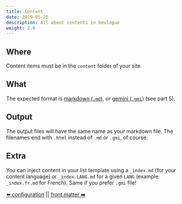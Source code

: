 ```yaml
---
title: Content
date: 2019-05-25
description: All about contents in beulogue
weight: 2.0
---
```


## Where

Content items must be in the `content` folder of your site. 

## What

The expected format is [markdown (`.md`)](https://en.wikipedia.org/wiki/Markdown), or [gemini (`.gmi`)](https://gemini.circumlunar.space/docs/specification.html) (see part 5).

## Output

The output files will have the same name as your markdown file. The filenames end with `.html` instead of `.md` or `.gmi`, of course.

## Extra

You can inject content in your list template using a `_index.md` (for your content language) or `_index.LANG.md` for a given `LANG` (example: `_index.fr.md` for French). Same if you prefer `.gmi` file!

[⬅️ configuration](/en/usage/configuration.html) || [front matter ➡️](/en/content/front-matter.html)